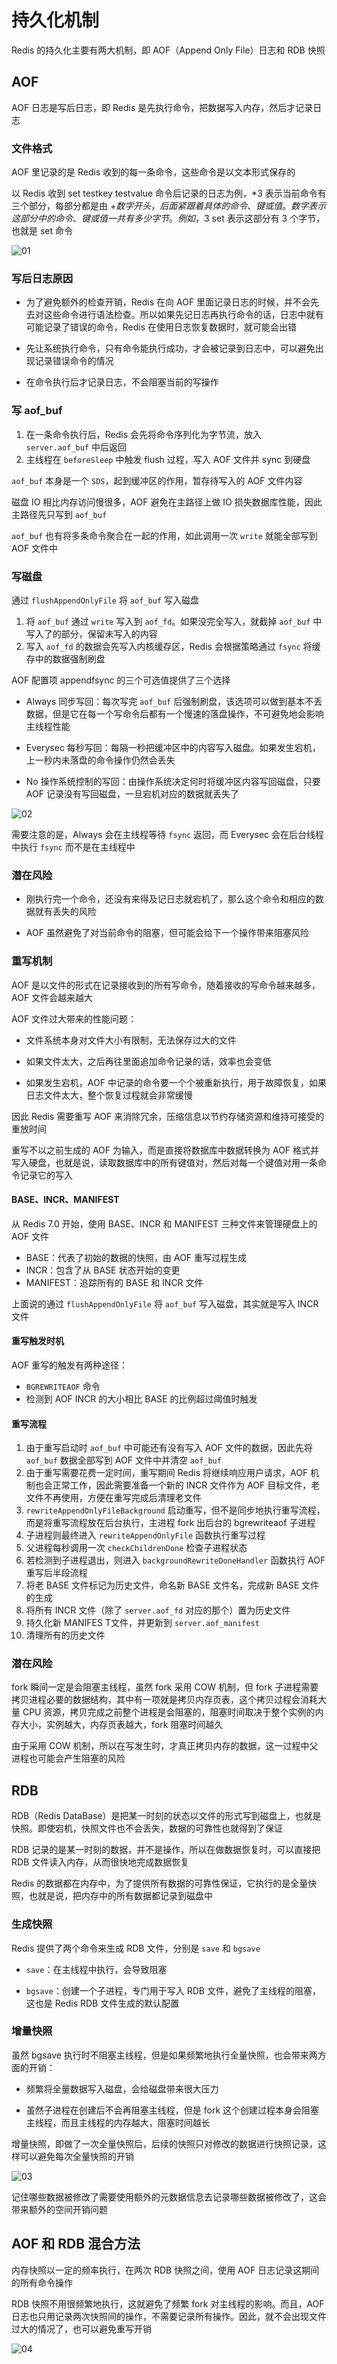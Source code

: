 # 持久化机制

Redis 的持久化主要有两大机制，即 AOF（Append Only File）日志和 RDB 快照

## AOF

AOF 日志是写后日志，即 Redis 是先执行命令，把数据写入内存，然后才记录日志

### 文件格式

AOF 里记录的是 Redis 收到的每一条命令，这些命令是以文本形式保存的

以 Redis 收到 set testkey testvalue 命令后记录的日志为例，*3 表示当前命令有三个部分，每部分都是由 $+数字 开头，后面紧跟着具体的命令、键或值。数字表示这部分中的命令、键或值一共有多少字节。例如，$3 set 表示这部分有 3 个字节，也就是 set 命令

![01](持久化机制.assets/01.png)

### 写后日志原因

- 为了避免额外的检查开销，Redis 在向 AOF 里面记录日志的时候，并不会先去对这些命令进行语法检查。所以如果先记日志再执行命令的话，日志中就有可能记录了错误的命令，Redis 在使用日志恢复数据时，就可能会出错

- 先让系统执行命令，只有命令能执行成功，才会被记录到日志中，可以避免出现记录错误命令的情况

- 在命令执行后才记录日志，不会阻塞当前的写操作

### 写 aof_buf

1. 在一条命令执行后，Redis 会先将命令序列化为字节流，放入 `server.aof_buf` 中后返回
2. 主线程在 `beforeSleep` 中触发 flush 过程，写入 AOF 文件并 sync 到硬盘

`aof_buf` 本身是一个 `SDS`，起到缓冲区的作用，暂存待写入的 AOF 文件内容

磁盘 IO 相比内存访问慢很多，AOF 避免在主路径上做 IO 损失数据库性能，因此主路径先只写到 `aof_buf`

`aof_buf` 也有将多条命令聚合在一起的作用，如此调用一次 `write` 就能全部写到 AOF 文件中

### 写磁盘

通过 `flushAppendOnlyFile` 将 `aof_buf` 写入磁盘

1. 将 `aof_buf` 通过 `write` 写入到 `aof_fd`。如果没完全写入，就截掉 `aof_buf` 中写入了的部分，保留未写入的内容
2. 写入 `aof_fd` 的数据会先写入内核缓存区，Redis 会根据策略通过 `fsync` 将缓存中的数据强制刷盘

AOF 配置项 appendfsync 的三个可选值提供了三个选择

- Always 同步写回：每次写完 `aof_buf` 后强制刷盘，该选项可以做到基本不丢数据，但是它在每一个写命令后都有一个慢速的落盘操作，不可避免地会影响主线程性能

- Everysec 每秒写回：每隔一秒把缓冲区中的内容写入磁盘。如果发生宕机，上一秒内未落盘的命令操作仍然会丢失

- No 操作系统控制的写回：由操作系统决定何时将缓冲区内容写回磁盘，只要 AOF 记录没有写回磁盘，一旦宕机对应的数据就丢失了

![02](持久化机制.assets/02.png)

需要注意的是，Always 会在主线程等待 `fsync` 返回，而 Everysec 会在后台线程中执行 `fsync` 而不是在主线程中

### 潜在风险

- 刚执行完一个命令，还没有来得及记日志就宕机了，那么这个命令和相应的数据就有丢失的风险

- AOF 虽然避免了对当前命令的阻塞，但可能会给下一个操作带来阻塞风险

### 重写机制

AOF 是以文件的形式在记录接收到的所有写命令，随着接收的写命令越来越多，AOF 文件会越来越大

AOF 文件过大带来的性能问题：

- 文件系统本身对文件大小有限制，无法保存过大的文件

- 如果文件太大，之后再往里面追加命令记录的话，效率也会变低

- 如果发生宕机，AOF 中记录的命令要一个个被重新执行，用于故障恢复，如果日志文件太大，整个恢复过程就会非常缓慢

因此 Redis 需要重写 AOF 来消除冗余，压缩信息以节约存储资源和维持可接受的重放时间

重写不以之前生成的 AOF 为输入，而是直接将数据库中数据转换为 AOF 格式并写入硬盘，也就是说，读取数据库中的所有键值对，然后对每一个键值对用一条命令记录它的写入

#### BASE、INCR、MANIFEST

从 Redis 7.0 开始，使用 BASE、INCR 和 MANIFEST 三种文件来管理硬盘上的 AOF 文件

- BASE：代表了初始的数据的快照，由 AOF 重写过程生成
- INCR：包含了从 BASE 状态开始的变更
- MANIFEST：追踪所有的 BASE 和 INCR 文件

上面说的通过 `flushAppendOnlyFile` 将 `aof_buf` 写入磁盘，其实就是写入 INCR 文件

#### 重写触发时机

AOF 重写的触发有两种途径：

- `BGREWRITEAOF` 命令
- 检测到 AOF INCR 的大小相比 BASE 的比例超过阈值时触发

#### 重写流程

1. 由于重写启动时 `aof_buf` 中可能还有没有写入 AOF 文件的数据，因此先将 `aof_buf` 数据全部写到 AOF 文件中并清空 `aof_buf`
2. 由于重写需要花费一定时间，重写期间 Redis 将继续响应用户请求，AOF 机制也会正常工作，因此需要准备一个新的 INCR 文件作为 AOF 目标文件，老文件不再使用，方便在重写完成后清理老文件
3. `rewriteAppendOnlyFileBackground` 启动重写，但不是同步地执行重写流程，而是将重写流程放在后台执行，主进程 fork 出后台的 bgrewriteaof 子进程
4. 子进程则最终进入 `rewriteAppendOnlyFile` 函数执行重写过程
5. 父进程每秒调用一次 `checkChildrenDone` 检查子进程状态
6. 若检测到子进程退出，则进入 `backgroundRewriteDoneHandler` 函数执行 AOF 重写后半段流程
7. 将老 BASE 文件标记为历史文件，命名新 BASE 文件名，完成新 BASE 文件的生成
8. 将所有 INCR 文件（除了 `server.aof_fd` 对应的那个）置为历史文件
9. 持久化新 MANIFES T文件，并更新到 `server.aof_manifest`
10. 清理所有的历史文件

### 潜在风险

fork 瞬间一定是会阻塞主线程，虽然 fork 采用 COW 机制，但 fork 子进程需要拷贝进程必要的数据结构，其中有一项就是拷贝内存页表，这个拷贝过程会消耗大量 CPU 资源，拷贝完成之前整个进程是会阻塞的，阻塞时间取决于整个实例的内存大小，实例越大，内存页表越大，fork 阻塞时间越久

由于采用 COW 机制，所以在写发生时，才真正拷贝内存的数据，这一过程中父进程也可能会产生阻塞的风险

## RDB

RDB（Redis DataBase）是把某一时刻的状态以文件的形式写到磁盘上，也就是快照。即使宕机，快照文件也不会丢失，数据的可靠性也就得到了保证

RDB 记录的是某一时刻的数据，并不是操作，所以在做数据恢复时，可以直接把 RDB 文件读入内存，从而很快地完成数据恢复

Redis 的数据都在内存中，为了提供所有数据的可靠性保证，它执行的是全量快照，也就是说，把内存中的所有数据都记录到磁盘中

### 生成快照

Redis 提供了两个命令来生成 RDB 文件，分别是 `save` 和 `bgsave`

- `save`：在主线程中执行，会导致阻塞

- `bgsave`：创建一个子进程，专门用于写入 RDB 文件，避免了主线程的阻塞，这也是 Redis RDB 文件生成的默认配置

### 增量快照

虽然 bgsave 执行时不阻塞主线程，但是如果频繁地执行全量快照，也会带来两方面的开销：

- 频繁将全量数据写入磁盘，会给磁盘带来很大压力

- 虽然子进程在创建后不会再阻塞主线程，但是 fork 这个创建过程本身会阻塞主线程，而且主线程的内存越大，阻塞时间越长

增量快照，即做了一次全量快照后，后续的快照只对修改的数据进行快照记录，这样可以避免每次全量快照的开销

![03](持久化机制.assets/03.png)

记住哪些数据被修改了需要使用额外的元数据信息去记录哪些数据被修改了，这会带来额外的空间开销问题

## AOF 和 RDB 混合方法

内存快照以一定的频率执行，在两次 RDB 快照之间，使用 AOF 日志记录这期间的所有命令操作

RDB 快照不用很频繁地执行，这就避免了频繁 fork 对主线程的影响。而且，AOF 日志也只用记录两次快照间的操作，不需要记录所有操作。因此，就不会出现文件过大的情况了，也可以避免重写开销

![04](持久化机制.assets/04.png)